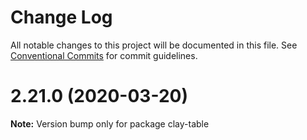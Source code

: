 # Change Log

All notable changes to this project will be documented in this file.
See [Conventional Commits](https://conventionalcommits.org) for commit guidelines.

# 2.21.0 (2020-03-20)

**Note:** Version bump only for package clay-table
